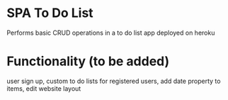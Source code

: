 # SPA To Do List 
Performs basic CRUD operations in a to do list app
deployed on heroku

# Functionality (to be added)
user sign up, custom to do lists for registered users,
add date property to items,
edit website layout